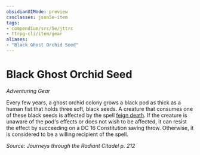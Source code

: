 ```yaml
---
obsidianUIMode: preview
cssclasses: json5e-item
tags:
- compendium/src/5e/jttrc
- ttrpg-cli/item/gear
aliases: 
- "Black Ghost Orchid Seed"
---
```

# Black Ghost Orchid Seed
*Adventuring Gear*  


Every few years, a ghost orchid colony grows a black pod as thick as a human fist that holds three soft, black seeds. A creature that consumes one of these black seeds is affected by the spell [feign death](/3-Mechanics/CLI/spells/feign-death.md). If the creature is unaware of the pod's effects or does not wish to be affected, it can resist the effect by succeeding on a DC 16 Constitution saving throw. Otherwise, it is considered to be a willing recipient of the spell.

*Source: Journeys through the Radiant Citadel p. 212*